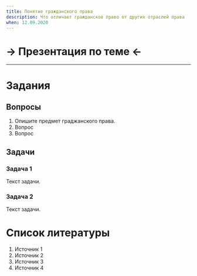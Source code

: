 ```yaml
---
title: Понятие гражданского права
description: Что отличает гражданское право от других отраслей права
when: 12.09.2020
---
```


# &rarr; <a id="goToPresentation" target="_blank">Презентация по теме</a> &larr;

<hr />

# Задания

## Вопросы

1. Опишите предмет граджанского права.
2. Вопрос
3. Вопрос

## Задачи

### Задача 1

Текст задачи.

### Задача 2

Текст задачи.

# Список литературы

1. Источник 1
2. Источник 2
3. Источник 3
4. Источник 4
